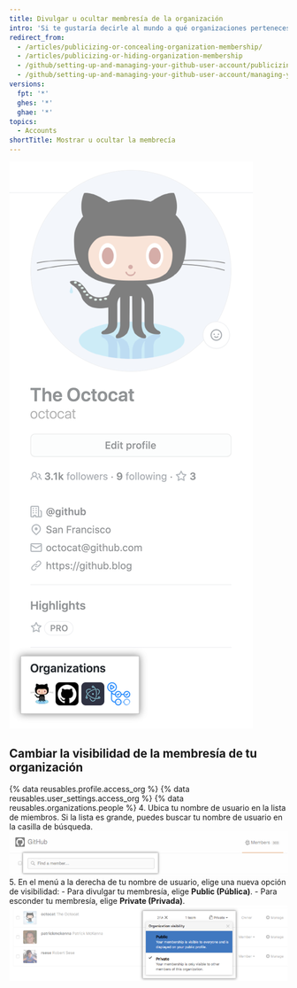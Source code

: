 ```yaml
---
title: Divulgar u ocultar membresía de la organización
intro: 'Si te gustaría decirle al mundo a qué organizaciones perteneces, puedes mostrar los avatares de las organizaciones en tu perfil.'
redirect_from:
  - /articles/publicizing-or-concealing-organization-membership/
  - /articles/publicizing-or-hiding-organization-membership
  - /github/setting-up-and-managing-your-github-user-account/publicizing-or-hiding-organization-membership
  - /github/setting-up-and-managing-your-github-user-account/managing-your-membership-in-organizations/publicizing-or-hiding-organization-membership
versions:
  fpt: '*'
  ghes: '*'
  ghae: '*'
topics:
  - Accounts
shortTitle: Mostrar u ocultar la membrecía
---
```


![Casilla de perfil de organizaciones](/assets/images/help/profile/profile_orgs_box.png)

## Cambiar la visibilidad de la membresía de tu organización

{% data reusables.profile.access_org %}
{% data reusables.user_settings.access_org %}
{% data reusables.organizations.people %}
4. Ubica tu nombre de usuario en la lista de miembros. Si la lista es grande, puedes buscar tu nombre de usuario en la casilla de búsqueda. ![Casilla de búsqueda de miembro de la organización](/assets/images/help/organizations/member-search-box.png)
5. En el menú a la derecha de tu nombre de usuario, elige una nueva opción de visibilidad:
    - Para divulgar tu membresía, elige **Public (Pública)**.
    - Para esconder tu membresía, elige **Private (Privada)**. ![Enlace de visibilidad de un miembro de la organización](/assets/images/help/organizations/member-visibility-link.png)
